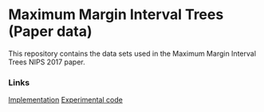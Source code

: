 # Maximum Margin Interval Trees (Paper data)

This repository contains the data sets used in the Maximum Margin Interval Trees NIPS 2017 paper.

### Links

[Implementation](https://git.io/mmit)
[Experimental code](https://git.io/mmit-paper)
